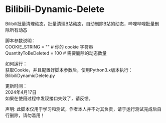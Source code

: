 # Bilibili-Dynamic-Delete
Bilibili批量清理动态，批量清理B站动态，自动删除B站的动态，哔哩哔哩批量删除所有动态  

脚本参数说明：  
COOKIE_STRING = ""  # 你的 cookie 字符串  
QuantityToBeDeleted = 100  # 需要删除的动态数量  

如何运行：  
获取Cookie，并且配置好脚本参数后，使用Python3.x版本执行：BilibiliDynamicDelete.py  

更新时间：  
2024年4月17日  
如果在使用过程中发现接口失效了，请反馈。  

声明: 此脚本仅用于学习和测试，作者本人并不对其负责，请于运行测试完成后自行删除，请勿滥用！  
